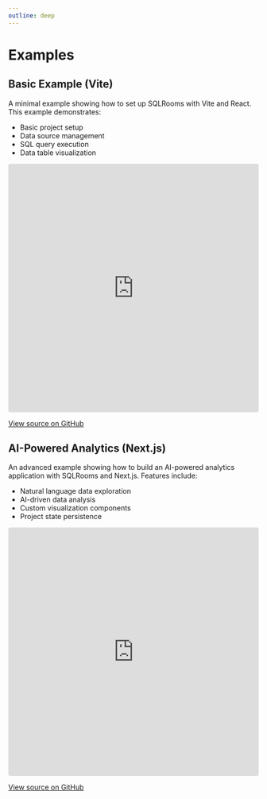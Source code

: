 ```yaml
---
outline: deep
---
```


# Examples

## Basic Example (Vite)

A minimal example showing how to set up SQLRooms with Vite and React. This example demonstrates:

- Basic project setup
- Data source management
- SQL query execution
- Data table visualization

<iframe src="https://stackblitz.com/github/ilyabo/sqlrooms/tree/main/examples/vite-app?embed=1&file=src/App.tsx" style="width:100%; height:500px; border:0; border-radius: 4px; overflow:hidden;" title="SQLRooms Basic Example"></iframe>

[View source on GitHub](https://github.com/ilyabo/sqlrooms/tree/main/examples/vite-app)

## AI-Powered Analytics (Next.js)

An advanced example showing how to build an AI-powered analytics application with SQLRooms and Next.js. Features include:

- Natural language data exploration
- AI-driven data analysis
- Custom visualization components
- Project state persistence

<iframe src="https://stackblitz.com/github/ilyabo/sqlrooms/tree/main/examples/nextjs-ai?embed=1&file=app/page.tsx" style="width:100%; height:500px; border:0; border-radius: 4px; overflow:hidden;" title="SQLRooms AI Example"></iframe>

[View source on GitHub](https://github.com/ilyabo/sqlrooms/tree/main/examples/nextjs-ai)
